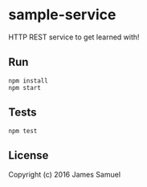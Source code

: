 # sample-service
HTTP REST service to get learned with!


## Run
    npm install
    npm start


## Tests

    npm test


## License
Copyright (c) 2016 James Samuel



